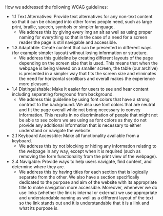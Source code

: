 How we addressed the following WCAG guidelines:

-   1.1 Text Alternatives: Provide text alternatives for any non-text content so that it can be changed into other forms people need, such as large print, braille, speech, symbols or simpler language.
    -   We address this by giving every img an alt as well as using proper naming for everything so that in the case of a need for a screen reader
        the page is still navigable and accessible.
-   1.3 Adaptable: Create content that can be presented in different ways (for example simpler layout) without losing information or structure.
    -   We address this guideline by creating different layouts of the page depending on the screen size that is used. This means that when the
        webpage is being viewed on a smaller screen, the table (our archive) is presented in a simpler way that fits the screen size and eliminates
        the need for horizontal scrollbars and overall makes the experience more pleasant.
-   1.4 Distinguishable: Make it easier for users to see and hear content including separating foreground from background.
    -   We address this guideline by using font colors that have a strong contrast to the background. We also use font colors that are neutral and fit the page overall while not being necessary to convey information. This results in no discrimination of people that might not be able to see colors we are using as font colors as they do not provide any additional information that is necessary to either understand or navigate the website.
-   2.1 Keyboard Accessible: Make all functionality available from a keyboard.
    -   We address this by not blocking or hiding any information relating to the webpage in any way, except when it is required (such as removing the form functionality from the print view of the webpage).
-   2.4 Navigable: Provide ways to help users navigate, find content, and determine where they are.
    -   We address this by having titles for each section that is logically separate from the other. We also have a section specifically dedicated to the purpose and aim of the website with its appropriate title to make navigation more accessible. Moreover, whenever we do use links (whether the link is internal or external) we use appropriate and understandable naming as well as a different layout of the text so the link stands out and it is understandable that it is a link and what its purpose is.
